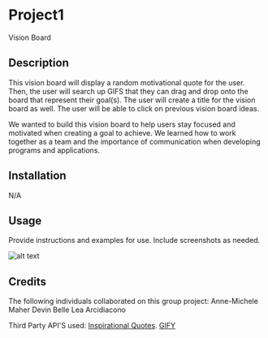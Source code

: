 # Project1
Vision Board

## Description

This vision board will display a random motivational quote for the user. Then, the user will search up GIFS that they can drag and drop onto the board that represent their goal(s).  The user will create a title for the vision board as well. The user will be able to click on previous vision board ideas. 

We wanted to build this vision board to help users stay focused and motivated when creating a goal to achieve. 
We learned how to work together as a team and the importance of communication when developing programs and applications. 


## Installation

N/A

## Usage

Provide instructions and examples for use. Include screenshots as needed.

![alt text](assets/images/screenshot.png)

## Credits

The following individuals collaborated on this group project:
Anne-Michele Maher
Devin Belle 
Lea Arcidiacono

Third Party API'S used: [Inspirational Quotes](https://type.fit/api/quotes).
[GIFY](https://developers.giphy.com/dashboard/)

                        
